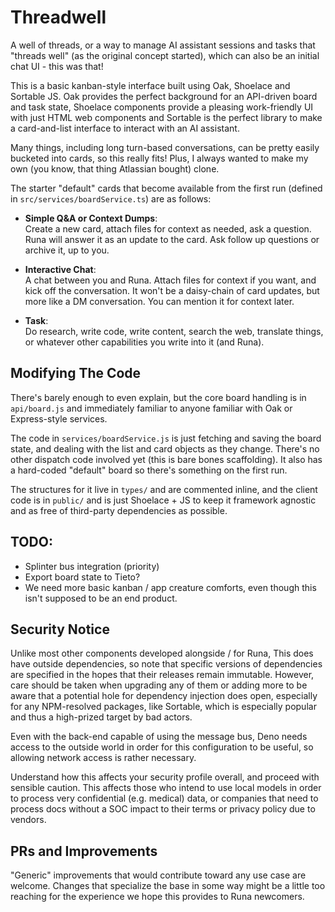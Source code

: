 # Threadwell

A well of threads, or a way to manage AI assistant sessions and tasks that "threads well" (as the original
concept started), which can also be an initial chat UI - this was that!

This is a basic kanban-style interface built using Oak, Shoelace and Sortable JS. Oak provides the perfect
background for an API-driven board and task state, Shoelace components provide a pleasing work-friendly UI
with just HTML web components and Sortable is the perfect library to make a card-and-list interface to
interact with an AI assistant.

Many things, including long turn-based conversations, can be pretty easily bucketed into cards, so this really
fits! Plus, I always wanted to make my own (you know, that thing Atlassian bought) clone.

The starter "default" cards that become available from the first run (defined in
`src/services/boardService.ts`) are as follows:

- **Simple Q&A or Context Dumps**:\
  Create a new card, attach files for context as needed, ask a question. Runa will answer it as an update to
  the card. Ask follow up questions or archive it, up to you.

- **Interactive Chat**:\
  A chat between you and Runa. Attach files for context if you want, and kick off the conversation. It won't
  be a daisy-chain of card updates, but more like a DM conversation. You can mention it for context later.

- **Task**:\
  Do research, write code, write content, search the web, translate things, or whatever other capabilities you
  write into it (and Runa).

## Modifying The Code

There's barely enough to even explain, but the core board handling is in `api/board.js` and immediately
familiar to anyone familiar with Oak or Express-style services.

The code in `services/boardService.js` is just fetching and saving the board state, and dealing with the list
and card objects as they change. There's no other dispatch code involved yet (this is bare bones scaffolding).
It also has a hard-coded "default" board so there's something on the first run.

The structures for it live in `types/` and are commented inline, and the client code is in `public/` and is
just Shoelace + JS to keep it framework agnostic and as free of third-party dependencies as possible.

## TODO:

 - Splinter bus integration (priority)
 - Export board state to Tieto?
 - We need more basic kanban / app creature comforts, even though this isn't supposed to be an end product.

## Security Notice

Unlike most other components developed alongside / for Runa, This does have outside dependencies, so note that 
specific versions of dependencies are specified in the hopes that their releases remain immutable. However, 
care should be taken when upgrading any of them or adding more to be aware that a potential hole for dependency 
injection does open, especially for any NPM-resolved packages, like Sortable, which is especially popular and 
thus a high-prized target by bad actors.

Even with the back-end capable of using the message bus, Deno needs access to the outside world in order for
this configuration to be useful, so allowing network access is rather necessary.

Understand how this affects your security profile overall, and proceed with sensible caution. This affects 
those who intend to use local models in order to process very confidential (e.g. medical) data, or companies
that need to process docs without a SOC impact to their terms or privacy policy due to vendors.

## PRs and Improvements

"Generic" improvements that would contribute toward any use case are welcome. Changes that specialize the base
in some way might be a little too reaching for the experience we hope this provides to Runa newcomers.
